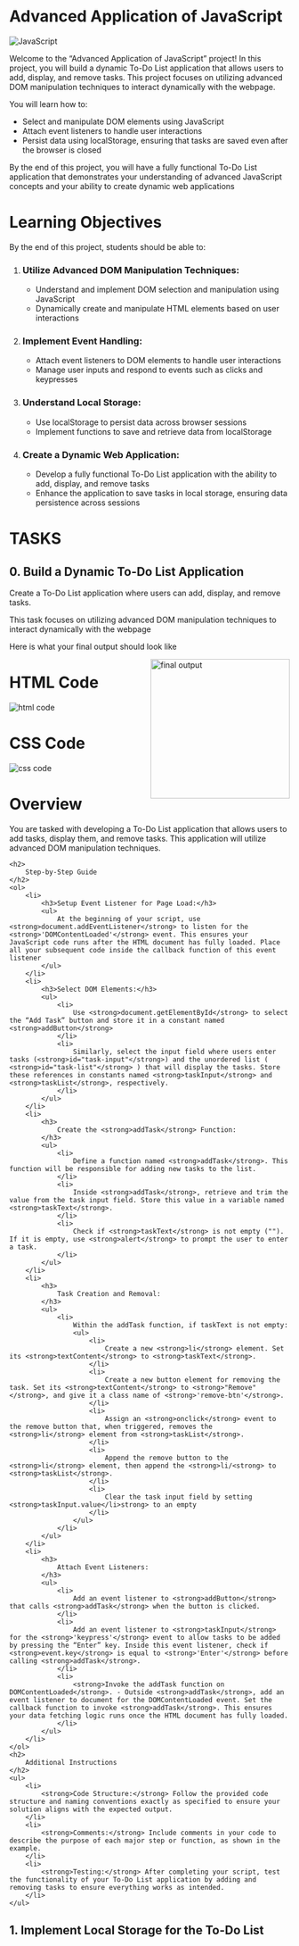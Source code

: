 <h1>
    Advanced Application of JavaScript
</h1>
<img src="assets/img.jpg" alt="JavaScript">
<p>
    Welcome to the “Advanced Application of JavaScript” project! In this project, you will build a dynamic To-Do List application that allows users to add, display, and remove tasks. This project focuses on utilizing advanced DOM manipulation techniques to interact dynamically with the webpage.

You will learn how to:
    <ul>
        <li>
            Select and manipulate DOM elements using JavaScript
        </li>
        <li>
            Attach event listeners to handle user interactions
        </li>
        <li>
            Persist data using localStorage, ensuring that tasks are saved even after the browser is closed
        </li>
    </ul>

By the end of this project, you will have a fully functional To-Do List application that demonstrates your understanding of advanced JavaScript concepts and your ability to create dynamic web applications
</p>
<h1>
    Learning Objectives
</h1>
<p>
    By the end of this project, students should be able to:
</p>
<ol>
    <li>
        <h3>
            Utilize Advanced DOM Manipulation Techniques:
        </h3>
        <ul>
            <li>
                Understand and implement DOM selection and manipulation using JavaScript
            </li>
            <li>
                Dynamically create and manipulate HTML elements based on user interactions
            </li>
        </ul>
    </li>
    <li>
        <h3>
            Implement Event Handling:
        </h3>
        <ul>
            <li>
                Attach event listeners to DOM elements to handle user interactions
            </li>
            <li>
                Manage user inputs and respond to events such as clicks and keypresses
            </li>
        </ul>
    </li>
    <li>
        <h3>
            Understand Local Storage:
        </h3>
        <ul>
            <li>
                Use localStorage to persist data across browser sessions
            </li>
            <li>
                Implement functions to save and retrieve data from localStorage
            </li>
        </ul>
    </li>
    <li>
        <h3>
            Create a Dynamic Web Application:
        </h3>
        <ul>
            <li>
                Develop a fully functional To-Do List application with the ability to add, display, and remove tasks
            </li>
            <li>
                Enhance the application to save tasks in local storage, ensuring data persistence across sessions
            </li>
        </ul>
    </li>
</ol>

<h1>
    TASKS
</h1>
<h2>
    0. Build a Dynamic To-Do List Application
</h2>
<p>
    Create a To-Do List application where users can add, display, and remove tasks.

This task focuses on utilizing advanced DOM manipulation techniques to interact dynamically with the webpage

Here is what your final output should look like

<img align="right" alt="final output" width="250" src="/assets/c1579197f656a69c8e000abeed7e6ae39f136174.gif">
</p>
<h1>
    HTML Code
</h1>
<img src="assets/Screenshot 2024-07-22 112353.png" alt="html code">

<h1>
    CSS Code
</h1>
<img src="assets/Screenshot 2024-07-22 112943.png" alt="css code">

<h1>
    Overview
</h1>
<p>
    You are tasked with developing a To-Do List application that allows users to add tasks, display them, and remove tasks. This application will utilize advanced DOM manipulation techniques.

    <h2>
        Step-by-Step Guide
    </h2>
    <ol>
        <li>
            <h3>Setup Event Listener for Page Load:</h3>
            <ul>
                At the beginning of your script, use <strong>document.addEventListener</strong> to listen for the <strong>'DOMContentLoaded'</strong> event. This ensures your JavaScript code runs after the HTML document has fully loaded. Place all your subsequent code inside the callback function of this event listener
            </ul>
        </li>
        <li>
            <h3>Select DOM Elements:</h3>
            <ul>
                <li>
                    Use <strong>document.getElementById</strong> to select the “Add Task” button and store it in a constant named <strong>addButton</strong>
                </li>
                <li>
                    Similarly, select the input field where users enter tasks (<strong>id="task-input"</strong>) and the unordered list ( <strong>id="task-list"</strong> ) that will display the tasks. Store these references in constants named <strong>taskInput</strong> and <strong>taskList</strong>, respectively.
                </li>
            </ul>
        </li>
        <li>
            <h3>
                Create the <strong>addTask</strong> Function:
            </h3>
            <ul>
                <li>
                    Define a function named <strong>addTask</strong>. This function will be responsible for adding new tasks to the list.
                </li>
                <li>
                    Inside <strong>addTask</strong>, retrieve and trim the value from the task input field. Store this value in a variable named <strong>taskText</strong>.
                </li>
                <li>
                    Check if <strong>taskText</strong> is not empty (""). If it is empty, use <strong>alert</strong> to prompt the user to enter a task.
                </li>
            </ul>
        </li>
        <li>
            <h3>
                Task Creation and Removal:
            </h3>
            <ul>
                <li>
                    Within the addTask function, if taskText is not empty:
                    <ul>
                        <li>
                            Create a new <strong>li</strong> element. Set its <strong>textContent</strong> to <strong>taskText</strong>.
                        </li>
                        <li>
                            Create a new button element for removing the task. Set its <strong>textContent</strong> to <strong>"Remove"</strong>, and give it a class name of <strong>'remove-btn'</strong>.
                        </li>
                        <li>
                            Assign an <strong>onclick</strong> event to the remove button that, when triggered, removes the <strong>li</strong> element from <strong>taskList</strong>.
                        </li>
                        <li>
                            Append the remove button to the <strong>li</strong> element, then append the <strong>li/<strong> to <strong>taskList</strong>.
                        </li>
                        <li>
                            Clear the task input field by setting <strong>taskInput.value</li>strong> to an empty
                        </li>
                    </ul>
                </li>
            </ul>
        </li>
        <li>
            <h3>
                Attach Event Listeners:
            </h3>
            <ul>
                <li>
                    Add an event listener to <strong>addButton</strong> that calls <strong>addTask</strong> when the button is clicked.
                </li>
                <li>
                    Add an event listener to <strong>taskInput</strong> for the <strong>'keypress'</strong> event to allow tasks to be added by pressing the “Enter” key. Inside this event listener, check if <strong>event.key</strong> is equal to <strong>'Enter'</strong> before calling <strong>addTask</strong>.
                </li>
                <li>
                    <strong>Invoke the addTask function on DOMContentLoaded</strong>. - Outside <strong>addTask</strong>, add an event listener to document for the DOMContentLoaded event. Set the callback function to invoke <strong>addTask</strong>. This ensures your data fetching logic runs once the HTML document has fully loaded.
                </li>
            </ul>
        </li>
    </ol>
    <h2>
        Additional Instructions
    </h2>
    <ul>
        <li>
            <strong>Code Structure:</strong> Follow the provided code structure and naming conventions exactly as specified to ensure your solution aligns with the expected output.
        </li>
        <li>
            <strong>Comments:</strong> Include comments in your code to describe the purpose of each major step or function, as shown in the example.
        </li>
        <li>
            <strong>Testing:</strong> After completing your script, test the functionality of your To-Do List application by adding and removing tasks to ensure everything works as intended.
        </li>
    </ul>
</p>



<h2>
    1. Implement Local Storage for the To-Do List
</h2>

